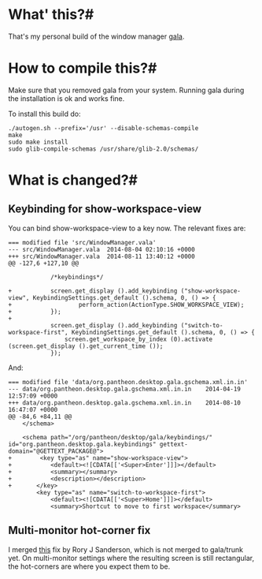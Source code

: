 # What' this?#

That's my personal build of the window manager [gala](https://code.launchpad.net/~gala-dev/gala/trunk).

# How to compile this?#


Make sure that you removed gala from your system. Running gala during the installation is ok and works fine.

To install this build do:

    ./autogen.sh --prefix='/usr' --disable-schemas-compile
    make
    sudo make install
    sudo glib-compile-schemas /usr/share/glib-2.0/schemas/
    
# What is changed?#

## Keybinding for show-workspace-view ##

You can bind show-workspace-view to a key now. The relevant fixes are:

	=== modified file 'src/WindowManager.vala'
	--- src/WindowManager.vala	2014-08-04 02:10:16 +0000
	+++ src/WindowManager.vala	2014-08-11 13:40:12 +0000
	@@ -127,6 +127,10 @@
	 
	 			/*keybindings*/
	 
	+			screen.get_display ().add_keybinding ("show-workspace-view", KeybindingSettings.get_default ().schema, 0, () => {
	+					perform_action(ActionType.SHOW_WORKSPACE_VIEW);
	+			});
	+
	 			screen.get_display ().add_keybinding ("switch-to-workspace-first", KeybindingSettings.get_default ().schema, 0, () => {
	 				screen.get_workspace_by_index (0).activate (screen.get_display ().get_current_time ());
	 			});

And:

	=== modified file 'data/org.pantheon.desktop.gala.gschema.xml.in.in'
	--- data/org.pantheon.desktop.gala.gschema.xml.in.in	2014-04-19 12:57:09 +0000
	+++ data/org.pantheon.desktop.gala.gschema.xml.in.in	2014-08-10 16:47:07 +0000
	@@ -84,6 +84,11 @@
	 	</schema>
	 	
	 	<schema path="/org/pantheon/desktop/gala/keybindings/" id="org.pantheon.desktop.gala.keybindings" gettext-domain="@GETTEXT_PACKAGE@">
	+        <key type="as" name="show-workspace-view">
	+			<default><![CDATA[['<Super>Enter']]]></default>
	+			<summary></summary>
	+			<description></description>
	+		</key>
	 		<key type="as" name="switch-to-workspace-first">
	 			<default><![CDATA[['<Super>Home']]]></default>
	 			<summary>Shortcut to move to first workspace</summary>

## Multi-monitor hot-corner fix ##

I merged [this](https://code.launchpad.net/~roryj/gala/hotcorners-on-multi-monitors/+merge/218884) fix by Rory J Sanderson, which is not merged to gala/trunk yet. On multi-monitor settings where the resulting screen is still rectangular, the hot-corners are where you expect them to be.

